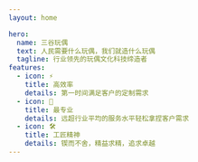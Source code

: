 ```yaml
---
layout: home

hero:
  name: 三谷玩偶
  text: 人民需要什么玩偶，我们就造什么玩偶
  tagline: 行业领先的玩偶文化科技缔造者
features:
  - icon: ⚡️
    title: 高效率
    details: 第一时间满足客户的定制需求
  - icon: 🖖
    title: 最专业
    details: 远超行业平均的服务水平轻松拿捏客户需求
  - icon: 🛠️
    title: 工匠精神
    details: 锲而不舍，精益求精，追求卓越
---
```

